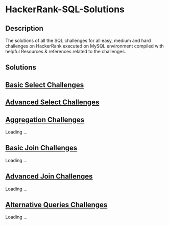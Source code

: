 # HackerRank-SQL-Solutions
## Description

The solutions of all the SQL challenges for all easy, medium and hard challenges on HackerRank executed on MySQL environment compiled with helpful Resources & references related to the challenges.

## Solutions

## [Basic Select Challenges](https://www.hackerrank.com/domains/sql?filters%5Bsubdomains%5D%5B%5D=select)


## [ Advanced Select Challenges](https://www.hackerrank.com/domains/sql?filters%5Bsubdomains%5D%5B%5D=advanced-select)

## [Aggregation Challenges](https://www.hackerrank.com/domains/sql?filters%5Bsubdomains%5D%5B%5D=aggregation)
Loading ...
## [Basic Join Challenges](https://www.hackerrank.com/domains/sql?filters%5Bsubdomains%5D%5B%5D=join)[]()
Loading ...
## [Advanced Join Challenges](https://www.hackerrank.com/domains/sql?filters%5Bsubdomains%5D%5B%5D=advanced-join)
Loading ...
## [Alternative Queries Challenges](https://www.hackerrank.com/domains/sql?filters%5Bsubdomains%5D%5B%5D=alternative-queries)

Loading ...
